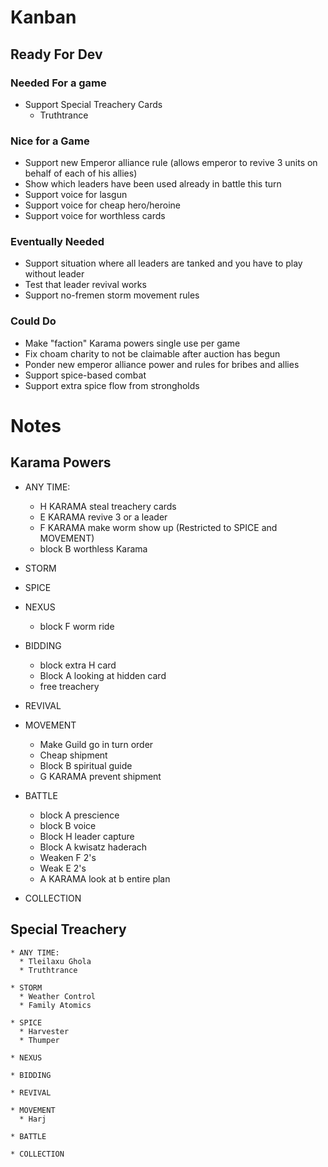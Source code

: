 # Kanban

## Ready For Dev

### Needed For a game
* Support Special Treachery Cards
  * Truthtrance

### Nice for a Game
* Support new Emperor alliance rule (allows emperor to revive 3 units on behalf of each of his allies)
* Show which leaders have been used already in battle this turn
* Support voice for lasgun
* Support voice for cheap hero/heroine
* Support voice for worthless cards

### Eventually Needed
* Support situation where all leaders are tanked and you have to play without leader
* Test that leader revival works
* Support no-fremen storm movement rules

### Could Do
* Make "faction" Karama powers single use per game
* Fix choam charity to not be claimable after auction has begun
* Ponder new emperor alliance power and rules for bribes and allies
* Support spice-based combat
* Support extra spice flow from strongholds


# Notes

## Karama Powers ##

  * ANY TIME:
    * H KARAMA steal treachery cards
    * E KARAMA revive 3 or a leader
    * F KARAMA make worm show up (Restricted to SPICE and MOVEMENT)
    * block B worthless Karama

  * STORM

  * SPICE

  * NEXUS
    * block F worm ride

  * BIDDING
    * block extra H card
    * Block A looking at hidden card
    * free treachery

  * REVIVAL

  * MOVEMENT
    * Make Guild go in turn order
    * Cheap shipment
    * Block B spiritual guide
    * G KARAMA prevent shipment

  * BATTLE
    * block A prescience
    * block B voice
    * Block H leader capture
    * Block A kwisatz haderach
    * Weaken F 2's
    * Weak E 2's
    * A KARAMA look at b entire plan

  * COLLECTION


## Special Treachery ##

    * ANY TIME:
      * Tleilaxu Ghola
      * Truthtrance

    * STORM
      * Weather Control
      * Family Atomics

    * SPICE
      * Harvester
      * Thumper

    * NEXUS

    * BIDDING

    * REVIVAL

    * MOVEMENT
      * Harj

    * BATTLE

    * COLLECTION
